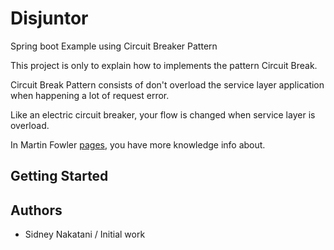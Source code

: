 # Disjuntor

Spring boot Example using Circuit Breaker Pattern

This project is only to explain how to implements the pattern Circuit Break.

Circuit Break Pattern consists of don't overload the service layer application when happening a lot of request error.

Like an electric circuit breaker, your flow is changed when service layer is overload.

In Martin Fowler [pages](https://martinfowler.com/bliki/CircuitBreaker.html), you have more knowledge info about.

## Getting Started

## Authors

- Sidney Nakatani / Initial work
